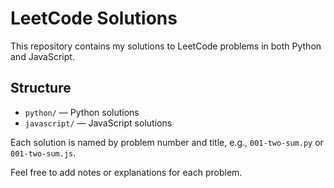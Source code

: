 # LeetCode Solutions

This repository contains my solutions to LeetCode problems in both Python and JavaScript.

## Structure
- `python/` — Python solutions
- `javascript/` — JavaScript solutions

Each solution is named by problem number and title, e.g., `001-two-sum.py` or `001-two-sum.js`.

Feel free to add notes or explanations for each problem.
